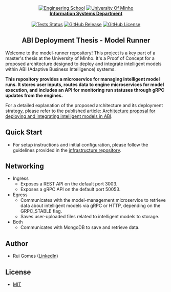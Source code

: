 <div align="center">
    <a href="https://www.eng.uminho.pt" target="_blank"><img src="https://i.imgur.com/mOynow9.png" alt="Engineering School"/></a>
    <a href="https://www.uminho.pt" target="_blank"><img src="https://i.imgur.com/1gtSAGM.png" alt="University Of Minho"/></a>
    <br/>
    <a href="http://www.dsi.uminho.pt" target="_blank">
        <strong>Information Systems Department</strong>
    </a>
    <br/>
    <br/>
    <a href="https://github.com/ABI-Deployment-Thesis/model-runner/actions"><img alt="Tests Status" src="https://github.com/ABI-Deployment-Thesis/model-runner/actions/workflows/tests.yaml/badge.svg"></a>
    <a href="https://github.com/ABI-Deployment-Thesis/model-runner/releases"><img alt="GitHub Release" src="https://img.shields.io/github/v/release/ABI-Deployment-Thesis/model-runner"></a>
    <a href="https://github.com/ABI-Deployment-Thesis/model-runner/blob/main/LICENSE"><img alt="GitHub License" src="https://img.shields.io/github/license/ABI-Deployment-Thesis/model-runner"></a>
</div>

<h2 align="center">ABI Deployment Thesis - Model Runner</h2>

Welcome to the model-runner repository! This project is a key part of a master's thesis at the University of Minho. It's a Proof of Concept for a proposed architecture designed to deploy and integrate intelligent models within ABI (Adaptive Business Intelligence) systems.

**This repository provides a microservice for managing intelligent model runs. It stores user inputs, routes data to engine microservices for model execution, and includes an API for monitoring run statuses through gRPC updates from the engines.**

For a detailed explanation of the proposed architecture and its deployment strategy, please refer to the published article: [Architecture proposal for deploying and integrating intelligent models in ABI](https://www.sciencedirect.com/science/article/pii/S1877050923022445).

## Quick Start

- For setup instructions and initial configuration, please follow the guidelines provided in the [infrastructure repository](https://github.com/ABI-Deployment-Thesis/component-core?tab=readme-ov-file#quick-start).

## Networking

- Ingress
    - Exposes a REST API on the default port 3003.
    - Exposes a gRPC API on the default port 50053.
- Egress
    - Communicates with the model-management microservice to retrieve data about intelligent models via gRPC or HTTP, depending on the GRPC_STABLE flag.
    - Saves user-uploaded files related to intelligent models to storage.
- Both
    - Communicates with MongoDB to save and retrieve data.

## Author

- Rui Gomes ([LinkedIn](https://www.linkedin.com/in/ruigomes99))

## License

- [MIT](https://choosealicense.com/licenses/mit/)